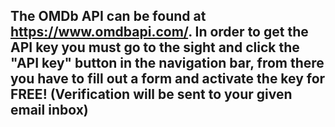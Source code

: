 ## The OMDb API can be found at https://www.omdbapi.com/. In order to get the API key you must go to the sight and click the "API key" button in the navigation bar, from there you have to fill out a form and activate the key for FREE! (Verification will be sent to your given email inbox)

